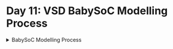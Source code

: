 # Day 11: VSD BabySoC Modelling Process
<details>
  <summary> BabySoC Modelling Process </summary>

* We adjust the digital output value, either by increasing or decreasing it, and then feed it to the DAC model to observe the changes SoC output.

Script to install the packages.

* vsdbabysoc.v (Top-Level SoC Module)
```

```

</details>
